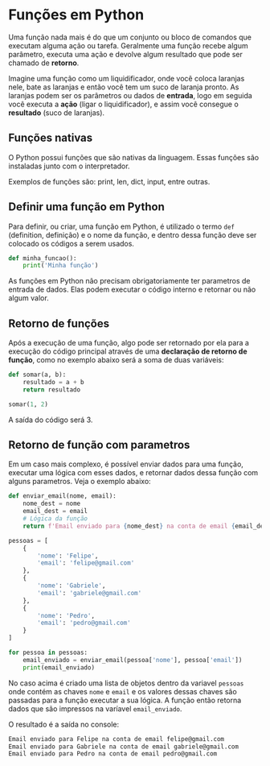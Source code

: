 # Funções em Python
Uma função nada mais é do que um conjunto ou bloco de comandos que executam alguma ação ou tarefa. Geralmente uma função recebe algum parâmetro, executa uma ação e devolve algum resultado que pode ser chamado de **retorno**.

Imagine uma função como um liquidificador, onde você coloca laranjas nele, bate as laranjas e então você tem um suco de laranja pronto. As laranjas podem ser os parâmetros ou dados de **entrada**, logo em seguida você executa a **ação** (ligar o liquidificador), e assim você consegue o **resultado** (suco de laranjas).

## Funções nativas
O Python possui funções que são nativas da linguagem. Essas funções são instaladas junto com o interpretador.

Exemplos de funções são: print, len, dict, input, entre outras.

## Definir uma função em Python
Para definir, ou criar, uma função em Python, é utilizado o termo `def` (definition, definição) e o nome da função, e dentro dessa função deve ser colocado os códigos a serem usados.

```python
def minha_funcao():
    print('Minha função')
```
As funções em Python não precisam obrigatoriamente ter parametros de entrada de dados. Elas podem executar o código interno e retornar ou não algum valor.

## Retorno de funções
Após a execução de uma função, algo pode ser retornado por ela para a execução do código principal através de uma **declaração de retorno de função**, como no exemplo abaixo será a soma de duas variáveis:

```python
def somar(a, b):
    resultado = a + b
    return resultado

somar(1, 2)
```
A saída do código será 3.

## Retorno de função com parametros
Em um caso mais complexo, é possível enviar dados para uma função, executar uma lógica com esses dados, e retornar dados dessa função com alguns parametros. Veja o exemplo abaixo:

```python
def enviar_email(nome, email):
    nome_dest = nome
    email_dest = email
    # Lógica da função
    return f'Email enviado para {nome_dest} na conta de email {email_dest}'

pessoas = [
    {
        'nome': 'Felipe',
        'email': 'felipe@gmail.com'
    },
    {
        'nome': 'Gabriele',
        'email': 'gabriele@gmail.com'
    },
    {
        'nome': 'Pedro',
        'email': 'pedro@gmail.com'
    }
]

for pessoa in pessoas:
    email_enviado = enviar_email(pessoa['nome'], pessoa['email'])
    print(email_enviado)
```
No caso acima é criado uma lista de objetos dentro da variavel `pessoas` onde contém as chaves `nome` e `email` e os valores dessas chaves são passadas para a função executar a sua lógica. A função então retorna dados que são impressos na varíavel `email_enviado`.

O resultado é a saída no console:

```txt
Email enviado para Felipe na conta de email felipe@gmail.com
Email enviado para Gabriele na conta de email gabriele@gmail.com
Email enviado para Pedro na conta de email pedro@gmail.com
```
